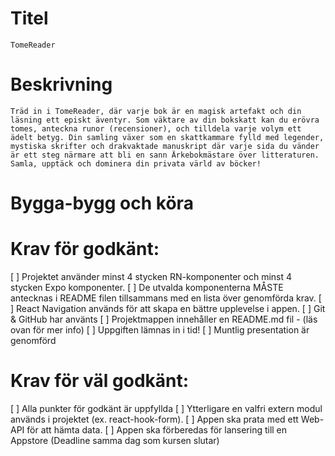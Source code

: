 # Titel

    TomeReader

# Beskrivning

    Träd in i TomeReader, där varje bok är en magisk artefakt och din läsning ett episkt äventyr. Som väktare av din bokskatt kan du erövra tomes, anteckna runor (recensioner), och tilldela varje volym ett ädelt betyg. Din samling växer som en skattkammare fylld med legender, mystiska skrifter och drakvaktade manuskript där varje sida du vänder är ett steg närmare att bli en sann Ärkebokmästare över litteraturen. Samla, upptäck och dominera din privata värld av böcker!

# Bygga-bygg och köra

# Krav för godkänt:

[ ] Projektet använder minst 4 stycken RN-komponenter och minst 4 stycken Expo komponenter.
[ ] De utvalda komponenterna MÅSTE antecknas i README filen tillsammans med en lista över genomförda krav.
[ ] React Navigation används för att skapa en bättre upplevelse i appen.
[ ] Git & GitHub har använts
[ ] Projektmappen innehåller en README.md fil - (läs ovan för mer info)
[ ] Uppgiften lämnas in i tid!
[ ] Muntlig presentation är genomförd

# Krav för väl godkänt:

[ ] Alla punkter för godkänt är uppfyllda
[ ] Ytterligare en valfri extern modul används i projektet (ex. react-hook-form).
[ ] Appen ska prata med ett Web-API för att hämta data.
[ ] Appen ska förberedas för lansering till en Appstore (Deadline samma dag som kursen slutar)
